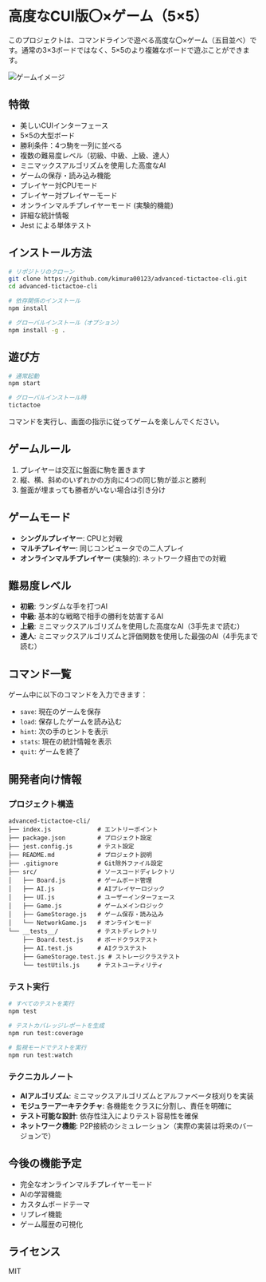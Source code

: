 # 高度なCUI版〇×ゲーム（5×5）

このプロジェクトは、コマンドラインで遊べる高度な〇×ゲーム（五目並べ）です。通常の3×3ボードではなく、5×5のより複雑なボードで遊ぶことができます。

![ゲームイメージ](https://via.placeholder.com/600x400?text=TicTacToe+5x5+CLI+Game)

## 特徴

- 美しいCUIインターフェース
- 5×5の大型ボード
- 勝利条件：4つ駒を一列に並べる
- 複数の難易度レベル（初級、中級、上級、達人）
- ミニマックスアルゴリズムを使用した高度なAI
- ゲームの保存・読み込み機能
- プレイヤー対CPUモード
- プレイヤー対プレイヤーモード
- オンラインマルチプレイヤーモード (実験的機能)
- 詳細な統計情報
- Jest による単体テスト

## インストール方法

```bash
# リポジトリのクローン
git clone https://github.com/kimura00123/advanced-tictactoe-cli.git
cd advanced-tictactoe-cli

# 依存関係のインストール
npm install

# グローバルインストール（オプション）
npm install -g .
```

## 遊び方

```bash
# 通常起動
npm start

# グローバルインストール時
tictactoe
```

コマンドを実行し、画面の指示に従ってゲームを楽しんでください。

## ゲームルール

1. プレイヤーは交互に盤面に駒を置きます
2. 縦、横、斜めのいずれかの方向に4つの同じ駒が並ぶと勝利
3. 盤面が埋まっても勝者がいない場合は引き分け

## ゲームモード

- **シングルプレイヤー**: CPUと対戦
- **マルチプレイヤー**: 同じコンピュータでの二人プレイ
- **オンラインマルチプレイヤー** (実験的): ネットワーク経由での対戦

## 難易度レベル

- **初級**: ランダムな手を打つAI
- **中級**: 基本的な戦略で相手の勝利を妨害するAI
- **上級**: ミニマックスアルゴリズムを使用した高度なAI（3手先まで読む）
- **達人**: ミニマックスアルゴリズムと評価関数を使用した最強のAI（4手先まで読む）

## コマンド一覧

ゲーム中に以下のコマンドを入力できます：

- `save`: 現在のゲームを保存
- `load`: 保存したゲームを読み込む
- `hint`: 次の手のヒントを表示
- `stats`: 現在の統計情報を表示
- `quit`: ゲームを終了

## 開発者向け情報

### プロジェクト構造

```
advanced-tictactoe-cli/
├── index.js             # エントリーポイント
├── package.json         # プロジェクト設定
├── jest.config.js       # テスト設定
├── README.md            # プロジェクト説明
├── .gitignore           # Git除外ファイル設定
├── src/                 # ソースコードディレクトリ
│   ├── Board.js         # ゲームボード管理
│   ├── AI.js            # AIプレイヤーロジック
│   ├── UI.js            # ユーザーインターフェース
│   ├── Game.js          # ゲームメインロジック
│   ├── GameStorage.js   # ゲーム保存・読み込み
│   └── NetworkGame.js   # オンラインモード
└── __tests__/           # テストディレクトリ
    ├── Board.test.js    # ボードクラステスト
    ├── AI.test.js       # AIクラステスト
    ├── GameStorage.test.js # ストレージクラステスト
    └── testUtils.js     # テストユーティリティ
```

### テスト実行

```bash
# すべてのテストを実行
npm test

# テストカバレッジレポートを生成
npm run test:coverage

# 監視モードでテストを実行
npm run test:watch
```

### テクニカルノート

- **AIアルゴリズム**: ミニマックスアルゴリズムとアルファベータ枝刈りを実装
- **モジュラーアーキテクチャ**: 各機能をクラスに分割し、責任を明確に
- **テスト可能な設計**: 依存性注入によりテスト容易性を確保
- **ネットワーク機能**: P2P接続のシミュレーション（実際の実装は将来のバージョンで）

## 今後の機能予定

- 完全なオンラインマルチプレイヤーモード
- AIの学習機能
- カスタムボードテーマ
- リプレイ機能
- ゲーム履歴の可視化

## ライセンス

MIT
